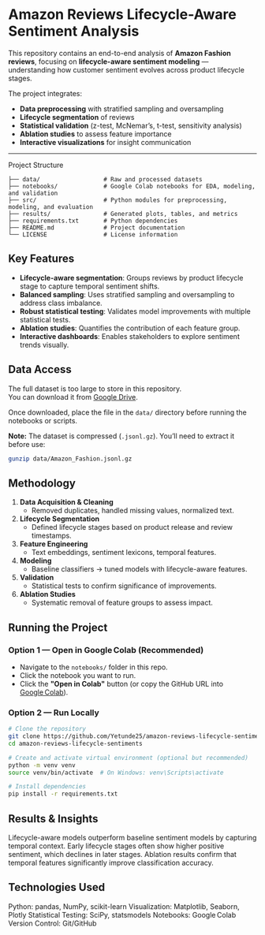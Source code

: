 # Amazon Reviews Lifecycle-Aware Sentiment Analysis

This repository contains an end-to-end analysis of **Amazon Fashion reviews**, focusing on **lifecycle-aware sentiment modeling** — understanding how customer sentiment evolves across product lifecycle stages.

The project integrates:
- **Data preprocessing** with stratified sampling and oversampling
- **Lifecycle segmentation** of reviews
- **Statistical validation** (z-test, McNemar’s, t-test, sensitivity analysis)
- **Ablation studies** to assess feature importance
- **Interactive visualizations** for insight communication

---
Project Structure

```text
├── data/                  # Raw and processed datasets
├── notebooks/             # Google Colab notebooks for EDA, modeling, and validation
├── src/                   # Python modules for preprocessing, modeling, and evaluation
├── results/               # Generated plots, tables, and metrics
├── requirements.txt       # Python dependencies
├── README.md              # Project documentation
└── LICENSE                # License information
```

##  Key Features

- **Lifecycle-aware segmentation**: Groups reviews by product lifecycle stage to capture temporal sentiment shifts.
- **Balanced sampling**: Uses stratified sampling and oversampling to address class imbalance.
- **Robust statistical testing**: Validates model improvements with multiple statistical tests.
- **Ablation studies**: Quantifies the contribution of each feature group.
- **Interactive dashboards**: Enables stakeholders to explore sentiment trends visually.

## Data Access

The full dataset is too large to store in this repository.  
You can download it from [Google Drive](https://drive.google.com/file/d/12zf0k0unfIOD-awppuUzH5iknsDgea9Y/view?usp=share_link).

Once downloaded, place the file in the `data/` directory before running the notebooks or scripts.

**Note:** The dataset is compressed (`.jsonl.gz`). You’ll need to extract it before use:
```bash
gunzip data/Amazon_Fashion.jsonl.gz
```


##  Methodology

1. **Data Acquisition & Cleaning**  
   - Removed duplicates, handled missing values, normalized text.
2. **Lifecycle Segmentation**  
   - Defined lifecycle stages based on product release and review timestamps.
3. **Feature Engineering**  
   - Text embeddings, sentiment lexicons, temporal features.
4. **Modeling**  
   - Baseline classifiers → tuned models with lifecycle-aware features.
5. **Validation**  
   - Statistical tests to confirm significance of improvements.
6. **Ablation Studies**  
   - Systematic removal of feature groups to assess impact.


##  Running the Project

### Option 1 — Open in Google Colab (Recommended)
- Navigate to the `notebooks/` folder in this repo.
- Click the notebook you want to run.
- Click the **"Open in Colab"** button (or copy the GitHub URL into [Google Colab](https://colab.research.google.com/)).

### Option 2 — Run Locally
```bash
# Clone the repository
git clone https://github.com/Yetunde25/amazon-reviews-lifecycle-sentiments.git
cd amazon-reviews-lifecycle-sentiments

# Create and activate virtual environment (optional but recommended)
python -m venv venv
source venv/bin/activate  # On Windows: venv\Scripts\activate

# Install dependencies
pip install -r requirements.txt
```

## Results & Insights
Lifecycle-aware models outperform baseline sentiment models by capturing temporal context.
Early lifecycle stages often show higher positive sentiment, which declines in later stages.
Ablation results confirm that temporal features significantly improve classification accuracy.


## Technologies Used
Python: pandas, NumPy, scikit-learn
Visualization: Matplotlib, Seaborn, Plotly
Statistical Testing: SciPy, statsmodels
Notebooks: Google Colab
Version Control: Git/GitHub
